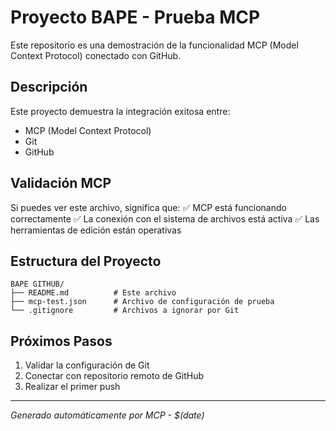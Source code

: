 # Proyecto BAPE - Prueba MCP

Este repositorio es una demostración de la funcionalidad MCP (Model Context Protocol) conectado con GitHub.

## Descripción

Este proyecto demuestra la integración exitosa entre:
- MCP (Model Context Protocol)
- Git
- GitHub

## Validación MCP

Si puedes ver este archivo, significa que:
✅ MCP está funcionando correctamente
✅ La conexión con el sistema de archivos está activa
✅ Las herramientas de edición están operativas

## Estructura del Proyecto

```
BAPE GITHUB/
├── README.md          # Este archivo
├── mcp-test.json      # Archivo de configuración de prueba
└── .gitignore         # Archivos a ignorar por Git
```

## Próximos Pasos

1. Validar la configuración de Git
2. Conectar con repositorio remoto de GitHub
3. Realizar el primer push

---
*Generado automáticamente por MCP - $(date)*